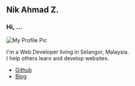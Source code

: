 ## Nik Ahmad Z.
### Hi, ...

![My Profile Pic](https://avatars0.githubusercontent.com/u/7868782?v=4&s=160)

I'm a Web Developer living in Selangor, Malaysia.  
I help others learn and develop websites.

- [Github](https://github.com/nikahmadz)
- [Blog](https://nikahmadz.blogspot.com)
